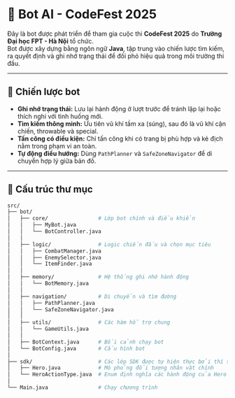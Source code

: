 # 🤖 Bot AI - CodeFest 2025

Đây là bot được phát triển để tham gia cuộc thi **CodeFest 2025** do **Trường Đại học FPT - Hà Nội** tổ chức.  
Bot được xây dựng bằng ngôn ngữ **Java**, tập trung vào chiến lược tìm kiếm, ra quyết định và ghi nhớ trạng thái để đối phó hiệu quả trong môi trường thi đấu.

---

## 🧠 Chiến lược bot

- **Ghi nhớ trạng thái:** Lưu lại hành động ở lượt trước để tránh lặp lại hoặc thích nghi với tình huống mới.
- **Tìm kiếm thông minh:** Ưu tiên vũ khí tầm xa (súng), sau đó là vũ khí cận chiến, throwable và special.
- **Tấn công có điều kiện:** Chỉ tấn công khi có trang bị phù hợp và kẻ địch nằm trong phạm vi an toàn.
- **Tự động điều hướng:** Dùng `PathPlanner` và `SafeZoneNavigator` để di chuyển hợp lý giữa bản đồ.

---

## 📂 Cấu trúc thư mục

```bash
src/
├── bot/
│   ├── core/                # Lớp bot chính và điều khiển
│   │   ├── MyBot.java
│   │   └── BotController.java
│   │
│   ├── logic/               # Logic chiến đấu và chọn mục tiêu
│   │   ├── CombatManager.java
│   │   ├── EnemySelector.java
│   │   └── ItemFinder.java
│   │
│   ├── memory/              # Hệ thống ghi nhớ hành động
│   │   └── BotMemory.java
│   │
│   ├── navigation/          # Di chuyển và tìm đường
│   │   ├── PathPlanner.java
│   │   └── SafeZoneNavigator.java
│   │
│   ├── utils/               # Các hàm hỗ trợ chung
│   │   └── GameUtils.java
│   │
│   ├── BotContext.java      # Bối cảnh chạy bot
│   └── BotConfig.java       # Cấu hình bot
│
├── sdk/                     # Các lớp SDK được tự hiện thực bởi thí sinh
│   ├── Hero.java            # Mô phỏng đối tượng nhân vật chính
│   └── HeroActionType.java  # Enum định nghĩa các hành động của Hero
│
└── Main.java                # Chạy chương trình